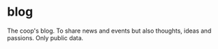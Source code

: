 # blog
The coop's blog. To share news and events but also thoughts, ideas and passions. Only public data.
